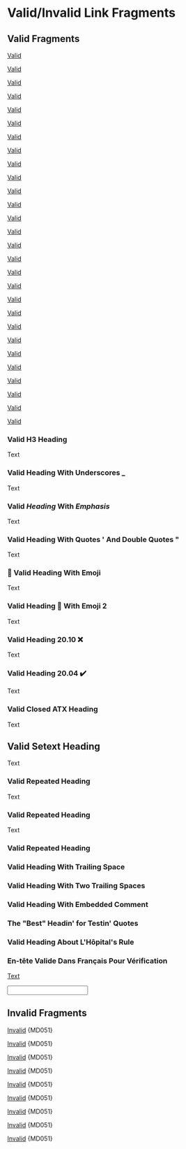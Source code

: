 # Valid/Invalid Link Fragments

## Valid Fragments

[Valid](#validinvalid-link-fragments)

[Valid](#valid-fragments)

[Valid](#valid-h3-heading)

[Valid](#valid-heading-with-underscores-_)

[Valid](#valid-heading-with-emphasis)

[Valid](#valid-heading-with-quotes--and-double-quotes-)

[Valid](#-valid-heading-with-emoji)

[Valid](#valid-heading--with-emoji-2)

[Valid](#valid-heading-2010-)

[Valid](#valid-heading-2004-%EF%B8%8F)

[Valid](#valid-closed-atx-heading)

[Valid](#valid-setext-heading)

[Valid](#valid-repeated-heading)

[Valid](#valid-repeated-heading-1)

[Valid](#valid-repeated-heading-2)

[Valid](#valid-heading-with-trailing-space-)

[Valid](#valid-heading-with-two-trailing-spaces--)

[Valid](#valid-heading-with-embedded--comment)

[Valid](#the-best-headin-for-testin-quotes)

[Valid](#valid-heading-about-lh%C3%B4pitals-rule)

[Valid](#en-t%C3%AAte-valide-dans-fran%C3%A7ais-pour-v%C3%A9rification)

[Valid](#namedlink)

[Valid](#idlink)

[Valid](#myident)

[Valid](#HREFandID)

[Valid](#id-for-other-element)

[Valid](#id-after-name)

[Valid][goodref]

### Valid H3 Heading

Text

### Valid Heading With Underscores _

Text

### Valid *Heading* With _Emphasis_

Text

### Valid Heading With Quotes ' And Double Quotes "

Text

### 🚀 Valid Heading With Emoji

Text

### Valid Heading 👀 With Emoji 2

Text

### Valid Heading 20.10 ❌

Text

### Valid Heading 20.04 ✔️

Text

### Valid Closed ATX Heading ###

Text

Valid Setext Heading
--------------------

Text

### Valid Repeated Heading

Text

### Valid Repeated Heading

Text

### Valid Repeated Heading

### Valid Heading With Trailing Space <!-- comment -->

### Valid Heading With Two Trailing Spaces  <!-- comment -->

### Valid Heading With Embedded <!-- comment --> Comment

### The "Best" Headin' for Testin' Quotes

### Valid Heading About L'Hôpital's Rule

### En-tête Valide Dans Français Pour Vérification

<a name="namedlink"></a>

<a id = idlink></a>

<a id="myident" name="myname"/>

<A href="https://example.com" id="HREFandID">Text</A>

<p id="id-for-other-element"></p>

<p name="name-for-other-element"></p>

<input name="name-should-be-ignored" id="id-after-name">

<a data-id="not-an-id-should-be-ignored">

[goodref]: #namedlink

## Invalid Fragments

[Invalid](#valid-heading-2004-) {MD051}

[Invalid](#valid-repeated-heading-3) {MD051}

[Invalid](#invalid-fragment) {MD051}

[Invalid](#myname) {MD051}

[Invalid](#hrefandid) {MD051}

[Invalid](#name-for-other-element) {MD051}

[Invalid](#name-should-be-ignored) {MD051}

[Invalid](#not-an-id-should-be-ignored) {MD051}

[Invalid][badref] {MD051}

[badref]: #missing

<!-- markdownlint-configure-file {
  "emphasis-style": false,
  "heading-style": false,
  "no-duplicate-heading": false,
  "no-inline-html": false
} -->
